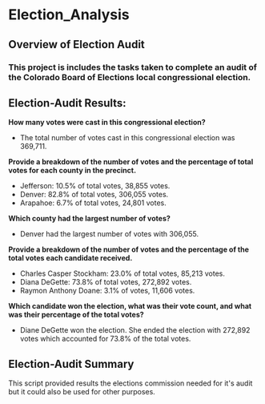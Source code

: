 # Election_Analysis

## Overview of Election Audit 
### This project is includes the tasks taken to complete an audit of the Colorado Board of Elections local congressional election. 

## Election-Audit Results:
**How many votes were cast in this congressional election?**
- The total number of votes cast in this congressional election was 369,711. 

**Provide a breakdown of the number of votes and the percentage of total votes for each county in the precinct.**
- Jefferson: 10.5% of total votes, 38,855 votes.
- Denver: 82.8% of total votes, 306,055 votes.
- Arapahoe: 6.7% of total votes, 24,801 votes.

**Which county had the largest number of votes?**
- Denver had the largest number of votes with 306,055.

**Provide a breakdown of the number of votes and the percentage of the total votes each candidate received.**
- Charles Casper Stockham: 23.0% of total votes, 85,213 votes.
- Diana DeGette: 73.8% of total votes, 272,892 votes.
- Raymon Anthony Doane: 3.1% of votes, 11,606 votes.

**Which candidate won the election, what was their vote count, and what was their percentage of the total votes?**
- Diane DeGette won the election. She ended the election with 272,892 votes which accounted for 73.8% of the total votes. 

## Election-Audit Summary
This script provided results the elections commission needed for it's audit but it could also be used for other purposes. 
